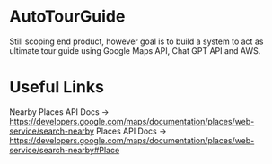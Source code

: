 # AutoTourGuide
Still scoping end product, however goal is to build a system to act as ultimate tour guide using Google Maps API, Chat GPT API and AWS.

# Useful Links
Nearby Places API Docs -> https://developers.google.com/maps/documentation/places/web-service/search-nearby
Places API Docs -> https://developers.google.com/maps/documentation/places/web-service/search-nearby#Place